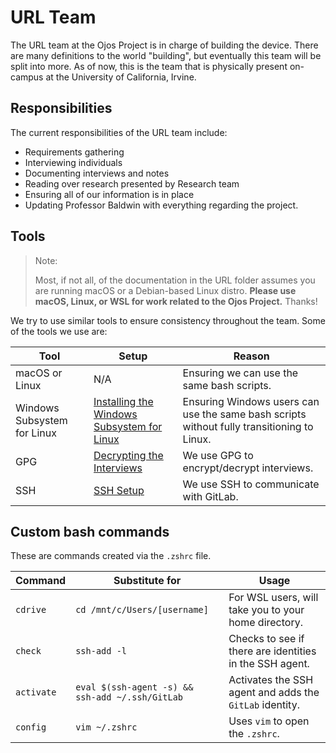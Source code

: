 URL Team
========

The URL team at the Ojos Project is in charge of building the device. There are
many definitions to the world "building", but eventually this team will be split
into more. As of now, this is the team that is physically present on-campus at
the University of California, Irvine.

Responsibilities
----------------

The current responsibilities of the URL team include:

- Requirements gathering
- Interviewing individuals
- Documenting interviews and notes
- Reading over research presented by Research team
- Ensuring all of our information is in place
- Updating Professor Baldwin with everything regarding the project.

Tools
-----

> Note:
>
> Most, if not all, of the documentation in the URL folder assumes you are
> running macOS or a Debian-based Linux distro. **Please use macOS, Linux, or
> WSL for work related to the Ojos Project.** Thanks!

We try to use similar tools to ensure consistency throughout the team. Some of
the tools we use are:

|Tool|Setup|Reason|
|---|---|---|
|macOS or Linux|N/A|Ensuring we can use the same bash scripts.|
|Windows Subsystem for Linux|[Installing the Windows Subsystem for Linux](https://gitlab.com/ojosproject/docs/-/blob/main/teams/url/installing-wsl.md)|Ensuring Windows users can use the same bash scripts without fully transitioning to Linux.|
|GPG|[Decrypting the Interviews](https://gitlab.com/ojosproject/docs/-/blob/main/teams/url/decrypt-interviews.md)|We use GPG to encrypt/decrypt interviews.|
|SSH|[SSH Setup](https://gitlab.com/ojosproject/docs/-/blob/main/teams/url/ssh-setup.md)|We use SSH to communicate with GitLab.|

Custom bash commands
--------------------

These are commands created via the `.zshrc` file.

|Command|Substitute for|Usage|
|---|---|---|
|`cdrive`|`cd /mnt/c/Users/[username]`|For WSL users, will take you to your home directory.|
|`check`|`ssh-add -l`|Checks to see if there are identities in the SSH agent.|
|`activate`|`eval $(ssh-agent -s) && ssh-add ~/.ssh/GitLab`|Activates the SSH agent and adds the `GitLab` identity.|
|`config`|`vim ~/.zshrc`|Uses `vim` to open the `.zshrc`.|
